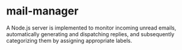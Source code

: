 # mail-manager
A Node.js server is implemented to monitor incoming unread emails, automatically generating and dispatching replies, and subsequently categorizing them by assigning appropriate labels.
